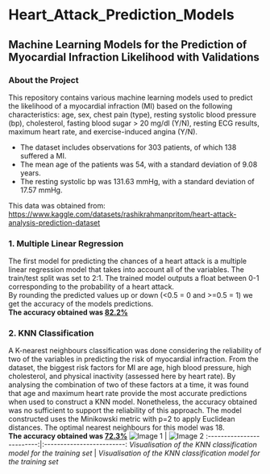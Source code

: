# Heart_Attack_Prediction_Models
## Machine Learning Models for the Prediction of Myocardial Infraction Likelihood with Validations

### About the Project
This repository contains various machine learning models used to predict the likelihood of a myocardial infraction (MI) based on the following characteristics:
age, sex, chest pain (type), resting systolic blood pressure (bp), cholesterol, fasting blood sugar > 20 mg/dl (Y/N), resting ECG results, maximum heart rate, and exercise-induced angina (Y/N).
* The dataset includes observations for 303 patients, of which 138 suffered a MI.
* The mean age of the patients was 54, with a standard deviation of 9.08 years.
* The resting systolic bp was 131.63 mmHg, with a standard deviation of 17.57 mmHg.

This data was obtained from: https://www.kaggle.com/datasets/rashikrahmanpritom/heart-attack-analysis-prediction-dataset


### 1. Multiple Linear Regression
The first model for predicting the chances of a heart attack is a multiple linear regression model that takes into account all of the variables. The train/test split was set to 2:1. The trained model outputs a float between 0-1 corresponding to the probability of a heart attack.\
By rounding the predicted values up or down (<0.5 = 0 and >=0.5 = 1) we get the accuracy of the models predictions.\
**The accuracy obtained was <ins>82.2%</ins>**

### 2. KNN Classification
A K-nearest neighbours classification was done considering the reliability of two of the variables in predicting the risk of myocardial infraction. From the dataset, the biggest risk factors for MI are age, high blood pressure, high cholesterol, and physical inactivity (assessed here by heart rate). By analysing the combination of two of these factors at a time, it was found that age and maximum heart rate provide the most accurate predictions when used to construct a KNN model. Nonetheless, the accuracy obtained was no sufficient to support the reliability of this approach. The model constructed uses the Minikowski metric with p=2 to apply Euclidean distances. The optimal nearest neighbours for this model was 18.\
**The accuracy obtained was <ins>72.3%</ins>**
![Image 1](graphs/KNN-train.jpg) | ![Image 2](graphs/KNN-test.jpg)
:-------------------------:|:-------------------------:
*Visualisation of the KNN classification model for the training set*        |  *Visualisation of the KNN classification model for the training set*


